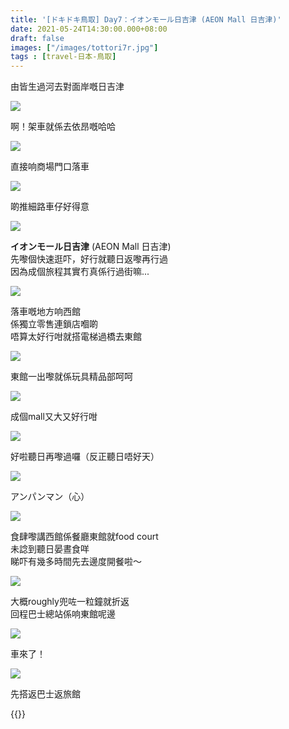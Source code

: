 ```yaml
---
title: '[ドキドキ鳥取] Day7：イオンモール日吉津 (AEON Mall 日吉津)'
date: 2021-05-24T14:30:00.000+08:00
draft: false
images: ["/images/tottori7r.jpg"]
tags : [travel-日本-鳥取]
---
```


由皆生過河去對面岸嘅日吉津

![](/images/tottori7r1.jpg)

啊！架車就係去依昂嘅哈哈  

![](/images/tottori7r2.jpg)

直接响商場門口落車

![](/images/tottori7r3.jpg)

啲推細路車仔好得意

![](/images/tottori7r4.jpg)

**イオンモール日吉津** (AEON Mall 日吉津)  
先嚟個快速逛吓，好行就聽日返嚟再行過  
因為成個旅程其實冇真係行過街嘛...  

![](/images/tottori7r5.jpg)

落車嘅地方响西館  
係獨立零售連鎖店嗰啲  
唔算太好行咁就搭電梯過橋去東館  

![](/images/tottori7r6.jpg)

東館一出嚟就係玩具精品部呵呵

![](/images/tottori7r.jpg)

成個mall又大又好行咁  

![](/images/tottori7r7.jpg)

好啦聽日再嚟過囉（反正聽日唔好天）

![](/images/tottori7r8.jpg)

アンパンマン（心）

![](/images/tottori7r9.jpg)

食肆嚟講西館係餐廳東館就food court  
未諗到聽日晏晝食咩  
睇吓有幾多時間先去邊度開餐啦～  

![](/images/tottori7r10.jpg)

大概roughly兜咗一粒鐘就折返  
回程巴士總站係响東館呢邊

![](/images/tottori7r11.jpg)

車來了！

![](/images/tottori7r12.jpg)

先搭返巴士返旅館  
  
  
{{<tottori>}}  
